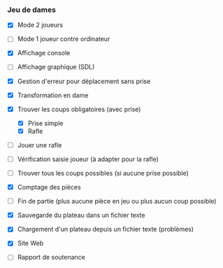 ### Jeu de dames

- [x] Mode 2 joueurs
- [ ] Mode 1 joueur contre ordinateur

- [x] Affichage console
- [ ] Affichage graphique (SDL)

- [x] Gestion d'erreur pour déplacement sans prise
- [x] Transformation en dame

- [x] Trouver les coups obligatoires (avec prise)
    - [x] Prise simple
    - [x] Rafle
- [ ] Jouer une rafle
- [ ] Vérification saisie joueur (à adapter pour la rafle)

- [ ] Trouver tous les coups possibles (si aucune prise possible)
- [x] Comptage des pièces
- [ ] Fin de partie (plus aucune pièce en jeu ou plus aucun coup possible)

- [x] Sauvegarde du plateau dans un fichier texte
- [x] Chargement d'un plateau depuis un fichier texte (problèmes)

- [x] Site Web
- [ ] Rapport de soutenance
